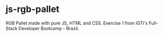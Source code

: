 # js-rgb-pallet
 RGB Pallet made with pure JS, HTML and CSS. Exercise 1 from IGTI's Full-Stack Developer Bootcamp - Brazil.
